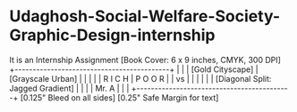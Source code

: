 # Udaghosh-Social-Welfare-Society-Graphic-Design-internship
It is an Internship Assignment
[Book Cover: 6 x 9 inches, CMYK, 300 DPI]
+-------------------------------------------+
|                                           |
|     [Gold Cityscape] | [Grayscale Urban]  |
|                      |                    |
|       R I C H        |       P O O R     |
|          vs          |                    |
|                      |                    |
|     [Diagonal Split: Jagged Gradient]     |
|                                           |
|                 Mr. A                     |
|                                           |
+-------------------------------------------+
[0.125" Bleed on all sides]
[0.25" Safe Margin for text]
